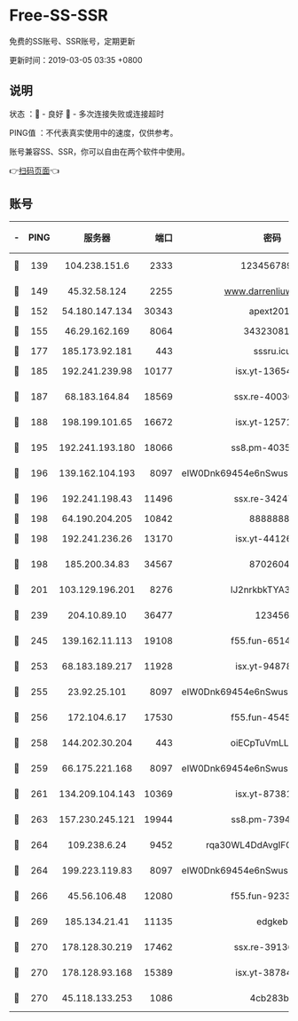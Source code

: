 # Free-SS-SSR

免费的SS账号、SSR账号，定期更新

更新时间：2019-03-05 03:35 +0800

## 说明

状态     ：🙂 - 良好 🙁 - 多次连接失败或连接超时

PING值   ：不代表真实使用中的速度，仅供参考。

账号兼容SS、SSR，你可以自由在两个软件中使用。

👉[扫码页面](https://liesauer.github.io/free-ss-ssr.github.io/)👈

## 账号

|-|PING|服务器|端口|密码|加密方式|区域|
|:----:|:----:|:-----:|-----:|:----:|:----:|:----:|
|🙂|139|104.238.151.6|2333|12345678900|aes-256-cfb|JP|
|🙂|149|45.32.58.124|2255|www.darrenliuwei.com|aes-256-cfb|JP|
|🙂|152|54.180.147.134|30343|apext2019|chacha20|KR|
|🙂|155|46.29.162.169|8064|3432308177|aes-256-cfb|RU|
|🙂|177|185.173.92.181|443|sssru.icu|rc4-md5|RU|
|🙂|185|192.241.239.98|10177|isx.yt-13654380|aes-256-cfb|US|
|🙂|187|68.183.164.84|18569|ssx.re-40036320|aes-256-cfb|US|
|🙂|188|198.199.101.65|16672|isx.yt-12571443|aes-256-cfb|US|
|🙂|195|192.241.193.180|18066|ss8.pm-40352381|aes-256-cfb|US|
|🙂|196|139.162.104.193|8097|eIW0Dnk69454e6nSwuspv9DmS201tQ0D|aes-256-cfb|JP|
|🙂|196|192.241.198.43|11496|ssx.re-34247087|aes-256-cfb|US|
|🙂|198|64.190.204.205|10842|88888888|rc4-md5|US|
|🙂|198|192.241.236.26|13170|isx.yt-44126456|aes-256-cfb|US|
|🙂|198|185.200.34.83|34567|87026045|aes-256-cfb|US|
|🙂|201|103.129.196.201|8276|lJ2nrkbkTYA30wv0|aes-256-cfb|US|
|🙂|239|204.10.89.10|36477|123456|aes-256-cfb|US|
|🙂|245|139.162.11.113|19108|f55.fun-65147791|aes-256-cfb|SG|
|🙂|253|68.183.189.217|11928|isx.yt-94878692|aes-256-cfb|SG|
|🙂|255|23.92.25.101|8097|eIW0Dnk69454e6nSwuspv9DmS201tQ0D|aes-256-cfb|US|
|🙂|256|172.104.6.17|17530|f55.fun-45452436|aes-256-cfb|US|
|🙂|258|144.202.30.204|443|oiECpTuVmLLxk4Ts|aes-256-cfb|US|
|🙂|259|66.175.221.168|8097|eIW0Dnk69454e6nSwuspv9DmS201tQ0D|aes-256-cfb|US|
|🙂|261|134.209.104.143|10369|isx.yt-87381923|aes-256-cfb|SG|
|🙂|263|157.230.245.121|19944|ss8.pm-73943906|aes-256-cfb|SG|
|🙂|264|109.238.6.24|9452|rqa30WL4DdAvgIFG6Fs3znzTa|aes-256-cfb|FR|
|🙂|264|199.223.119.83|8097|eIW0Dnk69454e6nSwuspv9DmS201tQ0D|aes-256-cfb|US|
|🙂|266|45.56.106.48|12080|f55.fun-92337003|aes-256-cfb|US|
|🙂|269|185.134.21.41|11135|edgkeb|aes-256-cfb|GB|
|🙂|270|178.128.30.219|17462|ssx.re-39136705|aes-256-cfb|SG|
|🙂|270|178.128.93.168|15389|isx.yt-38784218|aes-256-cfb|SG|
|🙂|270|45.118.133.253|1086|4cb283b8|aes-256-cfb|SG|
